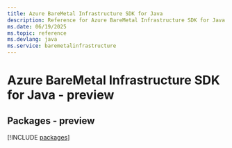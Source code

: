 ```yaml
---
title: Azure BareMetal Infrastructure SDK for Java
description: Reference for Azure BareMetal Infrastructure SDK for Java
ms.date: 06/19/2025
ms.topic: reference
ms.devlang: java
ms.service: baremetalinfrastructure
---
```

# Azure BareMetal Infrastructure SDK for Java - preview
## Packages - preview
[!INCLUDE [packages](baremetal-infrastructure-index.md)]